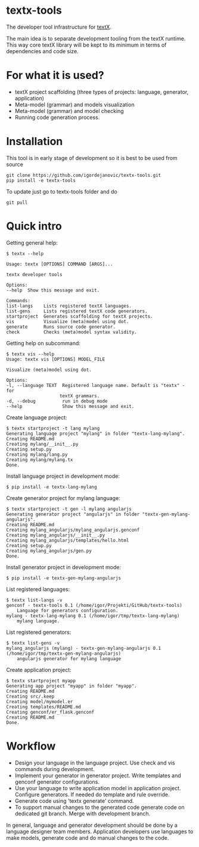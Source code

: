 # textx-tools

The developer tool infrastructure for [textX](https://github.com/igordejanovic/textX).

The main idea is to separate development tooling from the textX runtime.  This
way core textX library will be kept to its minimum in terms of dependencies
and code size.

# For what it is used?

 - textX project scaffolding (three types of projects: language, generator, application)
 - Meta-model (grammar) and models visualization
 - Meta-model (grammar) and model checking
 - Running code generation process.

# Installation

This tool is in early stage of development so it is best to be used from source

    git clone https://github.com/igordejanovic/textx-tools.git
    pip install -e textx-tools

To update just go to textx-tools folder and do

    git pull

# Quick intro

Getting general help:

    $ textx --help

    Usage: textx [OPTIONS] COMMAND [ARGS]...

    textx developer tools

    Options:
    --help  Show this message and exit.

    Commands:
    list-langs    Lists registered textX languages.
    list-gens     Lists registered textX code generators.
    startproject  Generates scaffolding for textX projects.
    vis           Visualize (meta)model using dot.
    generate      Runs source code generator.
    check         Checks (meta)model syntax validity.

Getting help on subcommand:

    $ textx vis --help
    Usage: textx vis [OPTIONS] MODEL_FILE

    Visualize (meta)model using dot.

    Options:
    -l, --language TEXT  Registered language name. Default is "textx" - for
                        textX grammars.
    -d, --debug          run in debug mode
    --help               Show this message and exit.

Create language project:

    $ textx startproject -t lang mylang
    Generating language project "mylang" in folder "textx-lang-mylang".
    Creating README.md
    Creating mylang/__init__.py
    Creating setup.py
    Creating mylang/lang.py
    Creating mylang/mylang.tx
    Done.

Install language project in development mode:

    $ pip install -e textx-lang-mylang

Create generator project for mylang language:

    $ textx startproject -t gen -l mylang angularjs
    Generating generator project "angularjs" in folder "textx-gen-mylang-angularjs".
    Creating README.md
    Creating mylang_angularjs/mylang_angularjs.genconf
    Creating mylang_angularjs/__init__.py
    Creating mylang_angularjs/templates/hello.html
    Creating setup.py
    Creating mylang_angularjs/gen.py
    Done.

Install generator project in development mode:
    
    $ pip install -e textx-gen-mylang-angularjs

List registered languages:

    $ textx list-langs -v
    genconf - textx-tools 0.1 (/home/igor/Projekti/GitHub/textx-tools)
        Language for generators configuration.
    mylang - textx-lang-mylang 0.1 (/home/igor/tmp/textx-lang-mylang)
        mylang language.

List registered generators:
    
    $ textx list-gens -v
    mylang_angularjs (mylang) - textx-gen-mylang-angularjs 0.1 (/home/igor/tmp/textx-gen-mylang-angularjs)
        angularjs generator for mylang language

Create application project:

    $ textx startproject myapp
    Generating app project "myapp" in folder "myapp".
    Creating README.md
    Creating src/.keep
    Creating model/mymodel.er
    Creating templates/README.md
    Creating genconf/er_flask.genconf
    Creating README.md
    Done.

# Workflow

- Design your language in the language project. Use check and vis commands
  during development.
- Implement your generator in generator project. Write templates and genconf
  generator configurations.
- Use your language to write application model in application project.
  Configure generators. If needed do template and rule override.
- Generate code using 'textx generate' command.
- To support manual changes to the generated code generate code on dedicated
  git branch. Merge with development branch.

In general, language and generator development should be done by a language
designer team members. Application developers use languages to make models,
generate code and do manual changes to the code.

